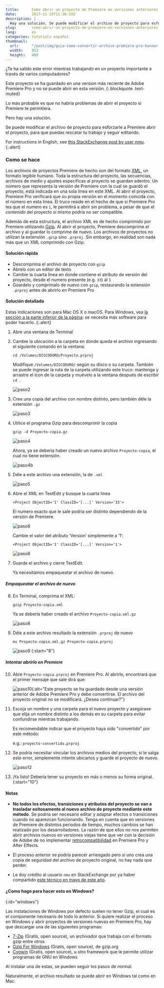 ```yaml
---
title:      Como abrir un proyecto de Premiere en versiones anteriores sin problema
date:       2017-11-15T11:36:19Z
description: |
  Hay una solución. Se puede modificar el archivo de proyecto para esforzarle a Premiere abrir el proyecto, para que puedas rescatar tu trabajo y seguir editando.
slug:       como-abrir-un-proyecto-de-premiere-en-versiones-anteriores-sin-problema
lang:       es
categories: tutorials español
thumbnail:  
  url:      "/post/img/guia-como-convertir-archivo-premiere-pro-banner.png"
  width:    853
  height:   480
---
```


¿Te ha salido este error mientras trabajando en un proyecto importante a través de varios computadores?

Este proyecto se ha guardado en una version más reciente de Adobe Premiere Pro y no se puede abrir en esta versión.
{:.blockquote .text-muted}

Lo más probable es que no habría problemas de abrir el proyecto si Premiere te permitiera.

Pero hay una solución.

Se puede modificar el archivo de proyecto para esforzarle a Premiere abrir el proyecto, para que puedas rescatar tu trabajo y seguir editando.

For instructions in English, see [this StackExchange post by user nmu](https://video.stackexchange.com/questions/3804/how-do-i-downgrade-an-adobe-premiere-pro-project-file-to-open-in-older-version#answer-21635).
{:.alert}

### Como se hace

Los archivos de proyectos Premiere de hecho son del formato [XML](https://es.wikipedia.org/wiki/XML), un formato legible humano. Toda la estructura del proyecto, las secuencias, archivos de medio y ajustes especificas al proyecto se guardan adentro. Un número que representa la versión de Premiere con la cual se guardó el proyecto, está indicada en una sola linea en este XML. Al abrir el proyecto, Premiere Pro verificará que su propia versión en el momento coincida con el número en esta linea. El truco reside en el hecho de que si Premiere Pro lea que el numero es `1`, le permitirá a abrir sin problema, a pesar de que el *contenido* del proyecto si mismo podría no ser compatible.

Además de esta estructura, el archivo XML es de hecho comprimido por Premiere utilizando [Gzip](https://es.wikipedia.org/wiki/Gzip). Al abrir el proyecto, Premiere descomprime el archivo y al guardar lo comprime de nuevo. Los archivos de proyectos no utilizan la extensión `.gzip` sino `.prproj`. Sin embargo, en realidad son nada más que un XML comprimido con Gzip.

#### Solución rápida

* Descomprima el archivo de proyecto con `gzip`
* Ábrelo con un editor de texto
* Cambie la cuarta linea en donde contiene el atributo de versión del proyecto, desde el numero presente (e.g. `33`) al `1`
* Gúardelo y comprímalo de nuevo con `gzip`, restaurando la extensión `.prproj` antes de abrirlo en Premiere Pro

#### Solución detallada

Estas indicaciones son para Mac OS X o macOS. Para Windows, vea [la sección a la parte inferior de la página](#windows): se necesita más software para poder hacerlo.
{:.alert}

1. Abre una ventana de Terminal

2. Cambie la ubicación a la carpeta en dónde queda el archivo ingresando el siguiente comando en la ventana:

    `cd /Volumes/DISCODURO/Proyecto.prproj`

    Modifique `/Volumes/DISCODURO/` según su disco o su carpeta. También se puede ingresar la ruta de la carpeta utilizando este truco: mantenga y arrastre el ícon de la carpeta y muévelo a la ventana después de escribir `cd `.

    ![paso2](/post/img/guia-como-convertir-archivo-premiere-pro-sebreategui-10.png)

3. Cree una copia del archivo con nombre distinto, pero también déle la extensión `.gz`

    ![paso3](/post/img/guia-como-convertir-archivo-premiere-pro-sebreategui-1.png)

4. Utilice el programa Gzip para descomprimir la copia

    `gzip -d Proyecto-copia.gz`

    ![paso4](/post/img/guia-como-convertir-archivo-premiere-pro-sebreategui-2.png)

    Ahora, ya se debería haber creado un nuevo archivo `Proyecto-copia`, el cual *no* tiene extensión.

    ![paso4b](/post/img/guia-como-convertir-archivo-premiere-pro-sebreategui-11.png)

5. Déle a este archivo una extensión, la de `.xml`

    ![paso5](/post/img/guia-como-convertir-archivo-premiere-pro-sebreategui-3.png)

6. Abre el XML en TextEdit y busque la cuarta linea

    `<Project ObjectID='1' ClassID='[...]' Version='33'>`

    El numero exacto que le sale podría ser distinto dependiendo de la versión de Premiere.

    ![paso6](/post/img/guia-como-convertir-archivo-premiere-pro-sebreategui-4.png)

      Cambie el valor del atributo ‘Version’ simplemente a ‘1’:

    `<Project ObjectID='1' ClassID='[...]' Version='1'>`

    ![paso6](/post/img/guia-como-convertir-archivo-premiere-pro-sebreategui-5.png)

7. Guarde el archivo y cierre TextEdit.

    Ya necesitamos empaqueatar el archivo de nuevo.

##### Empaqueatar el archivo de nuevo

8. En Terminal, comprima el XML:

    `gzip Proyecto-copia.xml`

    Ya se debería haber creado el archivo `Proyecto-copia.xml.gz`

    ![paso8](/post/img/guia-como-convertir-archivo-premiere-pro-sebreategui-12.png)

9. Déle a este archivo resultado la extensión `.prproj` de nuevo

    `mv Proyecto-copia.xml.gz Proyecto-copia.prproj`

    ![paso9](/post/img/guia-como-convertir-archivo-premiere-pro-sebreategui-7.png)
{:start="8"}

##### Intentar abrirlo en Premiere

10. Abre `Proyecto-copia.prproj` en Premiere Pro. Al abrirlo, encontrará que el primer mensaje que sale dirá que:

    ![paso10](/post/img/guia-como-convertir-archivo-premiere-pro-sebreategui-8.png){:alt="Este proyecto se ha guardado desde una versión anterior de Adobe Premiere Pro y debe convertirse. El archivo del proyecto original no se modificará. ¿Desea continuar?"}

11. Escoja un nombre y una carpeta para el nuevo proyecto y asegúrase que elija un nombre distinto a los demás en su carpeta para evitar confundirse mientras trabajando.

    Es recomendable indicar que el proyecto haya sido "convertido" por este método:

    e.g.: `proyecto-convertido.prproj`

12. Se podría necesitar vincular los archivos medios del proyecto, si le salga este error, simplemente intente ubicarlos y guarde el proyecto de nuevo.

    ![paso12](/post/img/guia-como-convertir-archivo-premiere-pro-sebreategui-9.png)

13. ¡Ya listo! Debería tener su proyecto en más o menos su forma original.
{:start="10"}

#### Notas

* **No todos los efectos, transiciones y atributos del proyecto se van a trasladar exitosamente al nuevo archivo de proyecto mediante este método.** Se podría ser necesario editar y adaptar efectos o transiciones cuando no aparezcan funcionando. Tenga en cuenta que en versiones de Premiere de distintos periodos de tiempo, muchos cambios se han realizado por los desarrolladores. La razón de que ellos no nos permiten abrir archivos nuevos en versiones viejas tiene que ver con la decisión de Adobe de no implementar [retrocompatibilidad](https://es.wikipedia.org/wiki/Retrocompatibilidad) en Premiere Pro y After Effects.

* El proceso anterior se podría parecer arriesgado pero si uno crea una copia de seguridad del archivo de proyecto original, no hay nada que perder.

* Le doy crédito al usuario `nmu` en StackExchange por ya haber compartido [este técnico en mayo de este año](https://video.stackexchange.com/questions/3804/how-do-i-downgrade-an-adobe-premiere-pro-project-file-to-open-in-older-version).

#### ¿Como hago para hacer esto en Windows?
{:id="windows"}

Las instalaciones de Windows por defecto suelen no tener Gzip, el cual es el componente necesario de todo lo anterior. Si quiere realizar el proceso en Windows y abrir proyectos de versiones nuevas en Premiere Pro, hay que descargar una de las siguientes programas:

* [7-Zip](http://www.7-zip.org) (Gratis, open source), un archivador que trabaja con el formato gzip entre otros
* [Gzip For Windows](http://gnuwin32.sourceforge.net/packages/gzip.htm) (Gratis, open source), de gzip.org
* [Cygwin](http://www.cygwin.com)  (Gratis, open source), u otro framework que le permite utilizar programas de GNU en Windows

Al instalar una de estas, se pueden seguir los pasos de normal.

Naturalmente, el archivo resultado se puede abrir en Windows tal como en Mac.
